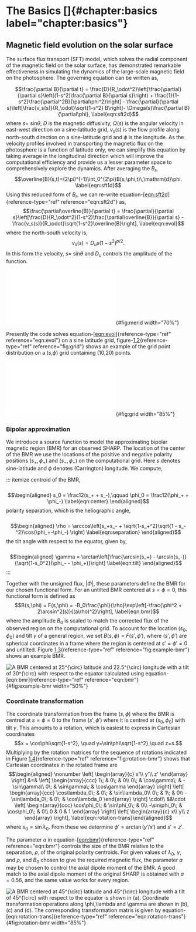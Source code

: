# The Basics []{#chapter:basics label="chapter:basics"}

## Magnetic field evolution on the solar surface

The surface flux transport (SFT) model, which solves the radial
component of the magnetic field on the solar surface, has demonstrated
remarkable effectiveness in simulating the dynamics of the large-scale
magnetic field on the photosphere. The governing equation can be written
as,

$$\frac{\partial B}{\partial t} = \frac{D}{R_\odot^2}\left[\frac{\partial}{\partial s}\left((1-s^2)\frac{\partial B}{\partial s}\right) + \frac{1}{1-s^2}\frac{\partial^2B}{\partial\phi^2}\right] - \frac{\partial}{\partial s}\left[\frac{v_s(s)}{R_\odot}\sqrt{1-s^2} B\right]- \Omega(s)\frac{\partial B}{\partial\phi},
\label{eqn:sft2d}$$ where $s =$ sin$\theta$, $D$ is the magnetic
diffusivity, $\Omega (s)$ is the angular velocity in east-west direction
on a sine-latitude grid, $v_s (s)$ is the flow profile along north-south
direction on a sine-latitude grid and $\phi$ is the longitude. As the
velocity profiles involved in transporting the magnetic flux on the
photosphere is a function of latitude only, we can simplify this
equation by taking average in the longitudinal direction which will
improve the computational efficiency and provide us a lesser parameter
space to comprehensively explore the dynamics. After averaging the
$B_r$,
$$\overline{B}(s,t)=(2\pi)^{-1}\int_0^{2\pi}B(s,\phi,t)\,\mathrm{d}\phi.
\label{eqn:sft1d}$$ Using this reduced form of $B_r$, we can re-write
equation-[\[eqn:sft2d\]](#eqn:sft2d){reference-type="ref"
reference="eqn:sft2d"} as,
$$\frac{\partial\overline{B}}{\partial t} = \frac{\partial}{\partial s}\left[\frac{D}{R_\odot^2}(1-s^2)\frac{\partial\overline{B}}{\partial s} - \frac{v_s(s)}{R_\odot}\sqrt{1-s^2}\overline{B}\right],
\label{eqn:evol}$$ where the north-south velocity is,
$$v_s(s) = D_us(1-s^2)^{p/2}.
\label{eqn:merid}$$ In this form the velocity, $s =$ sin$\theta$ and
$D_u$ controls the amplitude of the function.

![Example flow profile in the north-south direction using
equation-[\[eqn:merid\]](#eqn:merid){reference-type="ref"
reference="eqn:merid"}.](assets/MC_flow250.pdf){#fig:merid width="70%"}

Presently the code solves
equation-[\[eqn:evol\]](#eqn:evol){reference-type="ref"
reference="eqn:evol"} on a sine latitude grid,
figure-[1.2](#fig:grid){reference-type="ref" reference="fig:grid"} shows
an example of the grid point distribution on a ($s$,$\phi$) grid
containing (10,20) points.

![Example grid visualization with 10, 20 points in sine latitude ($s$)
and longitude ($\phi$ direction
respectively.](assets/grid_structure_sft1D.pdf){#fig:grid width="85%"}

### Bipolar approximation

We introduce a source function to model the approximating bipolar
magnetic region (BMR) for an observed SHARP. The location of the center
of the BMR we use the locations of the positive and negative polarity
positions $(s_+, \phi_+)$ and $(s_-,\phi_-)$ on the computational grid.
Here $s$ denotes sine-latitude and $\phi$ denotes (Carrington)
longitude. We compute,

::: itemize
centroid of the BMR,\
\
$$\begin{aligned}
    s_0 = \frac12(s_+ + s_-),\qquad \phi_0 = \frac12(\phi_+ + \phi_-)
    \label{eqn:center}
    \end{aligned}$$ polarity separation, which is the heliographic
angle,\
\
$$\begin{aligned}
    \rho = \arccos\left[s_+s_- + \sqrt{1-s_+^2}\sqrt{1 - s_-^2}\cos(\phi_+-\phi_-) \right]
    \label{eqn:separation}
    \end{aligned}$$ the tilt angle with respect to the equator, given
by,\
\
$$\begin{aligned}
    \gamma = \arctan\left[\frac{\arcsin(s_+) - \arcsin(s_-)}{\sqrt{1-s_0^2}(\phi_- - \phi_+)}\right]
    \label{eqn:tilt}
    \end{aligned}$$
:::

Together with the unsigned flux, $|\Phi|$, these parameters define the
BMR for our chosen functional form. For an untilted BMR centered at
$s=\phi=0$, this functional form is defined as
$$B(s,\phi) = F(s,\phi) = -B_0\frac{\phi}{\rho}\exp\left[-\frac{\phi^2 + 2\arcsin^2(s)}{(a\rho)^2}\right],
\label{eqn:bmr}$$ where the amplitude $B_0$ is scaled to match the
corrected flux of the observed region on the computational grid. To
account for the location $(s_0,\phi_0)$ and tilt $\gamma$ of a general
region, we set $B(s,\phi) = F(s',\phi')$, where $(s',\phi')$ are
spherical coordinates in a frame where the region is centered at
$s'=\phi'=0$ and untilted. Figure
[1.3](#fig:example-bmr){reference-type="ref"
reference="fig:example-bmr"} shows an example BMR.

![A BMR centered at 25$^{\circ}$ latitude and 22.5$^{\circ}$ longitude
with a tilt of 30$^{\circ}$ with respect to the equator calculated using
equation-[\[eqn:bmr\]](#eqn:bmr){reference-type="ref"
reference="eqn:bmr"}](assets/example_bmr.png){#fig:example-bmr
width="50%"}

### Coordinate transformation

The coordinate transformation from the frame $(s,\phi)$ where the BMR is
centred at $s=\phi=0$ to the frame $(s',\phi')$ where it is centred at
$(s_0,\phi_0)$ with tilt $\gamma$. This amounts to a rotation, which is
easiest to express in Cartesian coordinates
$$x = \cos\phi\sqrt{1-s^2}, \quad y=\sin\phi\sqrt{1-s^2},\quad z=s.$$
Multiplying by the rotation matrices for the sequence of rotations
indicated in Figure [1.4](#fig:rotation-bmr){reference-type="ref"
reference="fig:rotation-bmr"} shows that Cartesian coordinates in the
rotated frame are $$\begin{aligned}
\nonumber
\left[
\begin{array}{c}
x'\\
y'\\
z'
\end{array}
\right] &=&
\left[
\begin{array}{ccc}
1\; & 0\; & 0\\
0\; & \cos\gamma\; & -\sin\gamma\\
0\; & \sin\gamma\; & \cos\gamma
\end{array}
\right]
\left[
\begin{array}{ccc}
\cos\lambda_0\; & 0\; & \sin\lambda_0\\
0\; & 1\; & 0\\
-\sin\lambda_0\; & 0\; & \cos\lambda_0
\end{array}
\right]
\cdot\\ 
&&\cdot
\left[
\begin{array}{ccc}
\cos\phi_0\; & \sin\phi_0\; & 0\\
-\sin\phi_0\; & \cos\phi_0\; & 0\\
0 & 0 & 1
\end{array}
\right]
\left[
\begin{array}{c}
x\\
y\\
z
\end{array}
\right],
\label{eqn:rotation-trans}\end{aligned}$$ where $s_0=\sin\lambda_0$.
From these we determine $\phi'=\arctan(y'/x')$ and $s' = z'$.

The parameter $a$ in
equation-[\[eqn:bmr\]](#eqn:bmr){reference-type="ref"
reference="eqn:bmr"} controls the size of the BMR relative to the
separation, $\rho$, of the original polarity centroids. For given values
of $\lambda_0$, $\gamma$, and $\rho$, and $B_0$ chosen to give the
required magnetic flux, the parameter $a$ may be chosen to control the
axial dipole moment of the BMR. A good match to the axial dipole moment
of the original SHARP is obtained with $a=0.56$, and the same value
works for every region.

![A BMR centered at 45$^{\circ}$ latitude and 45$^{\circ}$ longitude
with a tilt of 45$^{\circ}$ with respect to the equator is shown in (a).
Coordinate transformation operations along $\phi$,$\lambda$ and $\gamma$
are shown in (b), (c) and (d). The corresponding transformation matris
is given by
equation-[\[eqn:rotation-trans\]](#eqn:rotation-trans){reference-type="ref"
reference="eqn:rotation-trans"}](assets/rotation_bmr.png){#fig:rotation-bmr
width="85%"}
